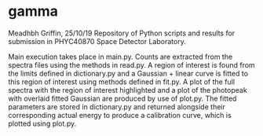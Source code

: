 # gamma
Meadhbh Griffin, 25/10/19
Repository of Python scripts and results for submission in PHYC40870 Space Detector Laboratory. 

Main execution takes place in main.py. Counts are extracted from the spectra files using the methods in read.py. A region of interest is found from the limits defined in dictionary.py and a Gaussian + linear curve is fitted to this region of interest using methods defined in fit.py. A plot of the full spectra with the region of interest highlighted and a plot of the photopeak with overlaid fitted Gaussian are produced by use of plot.py. The fitted parameters are stored in dictionary.py and returned alongside their corresponding actual energy to produce a calibration curve, which is plotted using plot.py.
